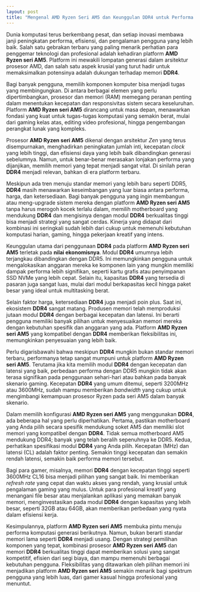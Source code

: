 ```yaml
---
layout: post
title: "Mengenal AMD Ryzen Seri AM5 dan Keunggulan DDR4 untuk Performa Optimal"
---
```


Dunia komputasi terus berkembang pesat, dan setiap inovasi membawa janji peningkatan performa, efisiensi, dan pengalaman pengguna yang lebih baik. Salah satu gebrakan terbaru yang paling menarik perhatian para penggemar teknologi dan profesional adalah kehadiran platform **AMD Ryzen seri AM5**. Platform ini mewakili lompatan generasi dalam arsitektur prosesor AMD, dan salah satu aspek krusial yang turut hadir untuk memaksimalkan potensinya adalah dukungan terhadap memori **DDR4**.

Bagi banyak pengguna, memilih komponen komputer bisa menjadi tugas yang membingungkan. Di antara berbagai elemen yang perlu dipertimbangkan, prosesor dan memori (RAM) memegang peranan penting dalam menentukan kecepatan dan responsivitas sistem secara keseluruhan. Platform **AMD Ryzen seri AM5** dirancang untuk masa depan, menawarkan fondasi yang kuat untuk tugas-tugas komputasi yang semakin berat, mulai dari gaming kelas atas, editing video profesional, hingga pengembangan perangkat lunak yang kompleks.

Prosesor **AMD Ryzen seri AM5** dikenal dengan arsitektur *Zen* yang terus disempurnakan, menghadirkan peningkatan jumlah inti, kecepatan *clock* yang lebih tinggi, dan efisiensi daya yang lebih baik dibandingkan generasi sebelumnya. Namun, untuk benar-benar merasakan lonjakan performa yang dijanjikan, memilih memori yang tepat menjadi sangat vital. Di sinilah peran **DDR4** menjadi relevan, bahkan di era platform terbaru.

Meskipun ada tren menuju standar memori yang lebih baru seperti DDR5, **DDR4** masih menawarkan keseimbangan yang luar biasa antara performa, harga, dan ketersediaan. Bagi banyak pengguna yang ingin membangun atau meng-upgrade sistem mereka dengan platform **AMD Ryzen seri AM5** tanpa harus merogoh kocek terlalu dalam, memilih motherboard yang mendukung **DDR4** dan mengisinya dengan modul **DDR4** berkualitas tinggi bisa menjadi strategi yang sangat cerdas. Kinerja yang didapat dari kombinasi ini seringkali sudah lebih dari cukup untuk memenuhi kebutuhan komputasi harian, gaming, hingga pekerjaan kreatif yang intens.

Keunggulan utama dari penggunaan **DDR4** pada platform **AMD Ryzen seri AM5** terletak pada **nilai ekonomisnya**. Modul **DDR4** umumnya lebih terjangkau dibandingkan dengan DDR5. Ini memungkinkan pengguna untuk mengalokasikan anggaran mereka ke komponen lain yang mungkin memiliki dampak performa lebih signifikan, seperti kartu grafis atau penyimpanan SSD NVMe yang lebih cepat. Selain itu, kapasitas **DDR4** yang tersedia di pasaran juga sangat luas, mulai dari modul berkapasitas kecil hingga paket besar yang ideal untuk multitasking berat.

Selain faktor harga, ketersediaan **DDR4** juga menjadi poin plus. Saat ini, ekosistem **DDR4** sangat matang. Produsen memori telah memproduksi jutaan modul **DDR4** dengan berbagai kecepatan dan latensi. Ini berarti pengguna memiliki banyak pilihan untuk menyesuaikan memori mereka dengan kebutuhan spesifik dan anggaran yang ada. Platform **AMD Ryzen seri AM5** yang kompatibel dengan **DDR4** memberikan fleksibilitas ini, memungkinkan penyesuaian yang lebih baik.

Perlu digarisbawahi bahwa meskipun **DDR4** mungkin bukan standar memori terbaru, performanya tetap sangat mumpuni untuk platform **AMD Ryzen seri AM5**. Terutama jika kita memilih modul **DDR4** dengan kecepatan dan latensi yang baik, perbedaan performa dengan DDR5 mungkin tidak akan terasa signifikan pada penggunaan sehari-hari atau bahkan pada banyak skenario gaming. Kecepatan **DDR4** yang umum ditemui, seperti 3200MHz atau 3600MHz, sudah mampu memberikan *bandwidth* yang cukup untuk mengimbangi kemampuan prosesor Ryzen pada seri AM5 dalam banyak skenario.

Dalam memilih konfigurasi **AMD Ryzen seri AM5** yang menggunakan **DDR4**, ada beberapa hal yang perlu diperhatikan. Pertama, pastikan motherboard yang Anda pilih secara spesifik mendukung soket AM5 dan memiliki slot memori yang kompatibel dengan **DDR4**. Tidak semua motherboard AM5 mendukung DDR4; banyak yang telah beralih sepenuhnya ke DDR5. Kedua, perhatikan spesifikasi modul **DDR4** yang Anda pilih. Kecepatan (MHz) dan latensi (CL) adalah faktor penting. Semakin tinggi kecepatan dan semakin rendah latensi, semakin baik performa memori tersebut.

Bagi para gamer, misalnya, memori **DDR4** dengan kecepatan tinggi seperti 3600MHz CL16 bisa menjadi pilihan yang sangat baik. Ini memberikan *refresh rate* yang cepat dan waktu akses yang rendah, yang krusial untuk pengalaman gaming yang mulus. Untuk para profesional kreatif yang menangani file besar atau menjalankan aplikasi yang memakan banyak memori, menginvestasikan pada modul **DDR4** dengan kapasitas yang lebih besar, seperti 32GB atau 64GB, akan memberikan perbedaan yang nyata dalam efisiensi kerja.

Kesimpulannya, platform **AMD Ryzen seri AM5** membuka pintu menuju performa komputasi generasi berikutnya. Namun, bukan berarti standar memori lama seperti **DDR4** menjadi usang. Dengan strategi pemilihan komponen yang tepat, kombinasi prosesor **AMD Ryzen seri AM5** dan memori **DDR4** berkualitas tinggi dapat memberikan solusi yang sangat kompetitif, efisien dari segi biaya, dan mampu memenuhi berbagai kebutuhan pengguna. Fleksibilitas yang ditawarkan oleh pilihan memori ini menjadikan platform **AMD Ryzen seri AM5** semakin menarik bagi spektrum pengguna yang lebih luas, dari gamer kasual hingga profesional yang menuntut.

